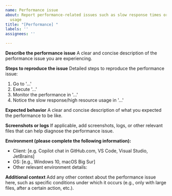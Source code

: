 ```yaml
---
name: Performance issue
about: Report performance-related issues such as slow response times or high resource
  usage
title: "[Performance] "
labels: ''
assignees: ''

---
```


**Describe the performance issue**
A clear and concise description of the performance issue you are experiencing.

**Steps to reproduce the issue**
Detailed steps to reproduce the performance issue:
1. Go to '...'
2. Execute '...'
3. Monitor the performance in '...'
4. Notice the slow response/high resource usage in '...'

**Expected behavior**
A clear and concise description of what you expected the performance to be like.

**Screenshots or logs**
If applicable, add screenshots, logs, or other relevant files that can help diagnose the performance issue.

**Environment (please complete the following information):**
- Client: [e.g. Copilot chat in GitHub.com, VS Code, Visual Studio, JetBrains]
- OS: [e.g., Windows 10, macOS Big Sur]
- Other relevant environment details:

**Additional context**
Add any other context about the performance issue here, such as specific conditions under which it occurs (e.g., only with large files, after a certain action, etc.).
